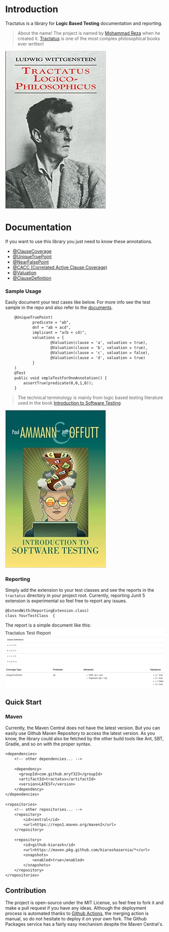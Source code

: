 # Introduction
Tractatus is a library for __Logic Based Testing__ documentation and reporting. 

> About the name!
> The project is named by [Mohammad Reza](https://github.com/mryf323) when he created it. [Tractatus](https://en.wikipedia.org/wiki/Tractatus_Logico-Philosophicus) is one of the most complex philosophical books ever written!

![tractatus_image](material/tractatus.jpg)

# Documentation
If you want to use this library you just need to know these annotations. 

* [@ClauseCoverage](https://kiarashazarnia.github.io/tractatus/com/github/mryf323/tractatus/ClauseCoverage.html)
* [@UniqueTruePoint](https://kiarashazarnia.github.io/tractatus/com/github/mryf323/tractatus/UniqueTruePoint.html)
* [@NearFalsePoint](https://kiarashazarnia.github.io/tractatus/com/github/mryf323/tractatus/NearFalsePoint.html)
* [@CACC (Correlated Active Clause Coverage)](https://kiarashazarnia.github.io/tractatus/com/github/mryf323/tractatus/CACC.html)
* [@Valuation](https://kiarashazarnia.github.io/tractatus/com/github/mryf323/tractatus/Valuation.html)
* [@ClauseDefinition](https://kiarashazarnia.github.io/tractatus/com/github/mryf323/tractatus/ClauseDefinition.html)

### Sample Usage
Easily document your test cases like below. For more info see the test sample in the repo and also refer to the [documents](https://kiarashazarnia.github.io/tractatus).
```
    @UniqueTruePoint(
            predicate = "ab",
            dnf = "ab + acd",
            implicant = "a(b + cd)",
            valuations = {
                    @Valuation(clause = 'a', valuation = true),
                    @Valuation(clause = 'b', valuation = true),
                    @Valuation(clause = 'c', valuation = false),
                    @Valuation(clause = 'd', valuation = true)
            }
    )
    @Test
    public void smpleTestForOneAnnotation() {
        assertTrue(predicate(0,0,1,0));
    }
```
> The technical terminology is mainly from logic based testing literature used in the book [Introduction to Software Testing](https://www.goodreads.com/en/book/show/2923665-introduction-to-software-testing).

![itst_book_image](material/itst.jpg)

### Reporting
Simply add the extension to your test classes and see the reports in the `tractatus` directory in your project root.
Currently, reporting Junit 5 extension is experimental so feel free to report any issues. 
```
@ExtendWith(ReportingExtension.class)
class YourTestClass  {
```
The report is a simple document like this:
![image](material/tractatus_report_image.png)


## Quick Start
### Maven
Currently, the Maven Central does not have the latest version. But you can easily use Github Maven Repository to access the latest version.
As you know, the library could also be fetched by the other build tools like Ant, SBT, Gradle, and so on with the proper syntax.
```
<dependencies>
    <!-- other dependencies... -->
    
    <dependency>
      <groupId>com.github.mryf323</groupId>
      <artifactId>tractatus</artifactId>
      <version>LATEST</version>
    </dependency>
</dependencies>

<repositories>
    <!-- other repositories... -->
    <repository>
        <id>central</id>
        <url>https://repo1.maven.org/maven2</url>
    </repository>

    <repository>
        <id>github-kiarash</id>
        <url>https://maven.pkg.github.com/kiarashazarnia/*</url>
        <snapshots>
            <enabled>true</enabled>
        </snapshots>
    </repository>
</repositories>
```


## Contribution
The project is open-source under the MIT License, so feel free to fork it and make a pull request if you have any ideas.
Although the deployment process is automated thanks to [Github Actions](https://github.com/kiarashazarnia/tractatus/actions), the merging action is manual, so do not hesitate to deploy it on your own fork.
The Github Packages service has a fairly easy mechanism despite the Maven Central's.

